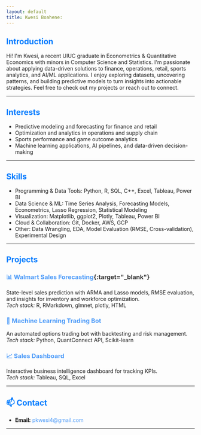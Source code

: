 ```yaml
---
layout: default
title: Kwesi Boahene:
---
```

<style>
/* Global typography */

/* Headings */
h1, h2 {
  font-weight: 700;
  color: #007BFF;
}
h3 {
  font-weight: 700;
  color: #333333;
}

/* Accent links */
a {
  color: #4f9cf9;
  text-decoration: none;
  transition: color 0.2s;
}
a:hover {
  color: #DA70D6;
  text-decoration: underline;
}

/* Project card styling */
.project-card {
  background-color: #1e1e1e;
  border: 1px solid #333;
  padding: 1.5rem;
  border-radius: 8px;
  margin-bottom: 1.5rem;
  transition: transform 0.2s, box-shadow 0.2s;
}
.project-card:hover {
  transform: scale(1.02);
  box-shadow: 0 4px 12px rgba(0,0,0,0.3);
}

/* Skills section */
.skills-grid {
  display: grid;
  grid-template-columns: repeat(auto-fit, minmax(200px, 1fr));
  gap: 1rem;
  margin: 1rem 0;
}

.skill-category {
  background: rgba(30, 41, 59, 0.5);
  padding: 1rem;
  border-radius: 8px;
  border-left: 3px solid #60a5fa;
}

</style>

## Introduction
Hi! I'm Kwesi, a recent UIUC graduate in Econometrics & Quantitative Economics with minors in Computer Science and Statistics. I'm passionate about applying data-driven solutions to finance, operations, retail, sports analytics, and AI/ML applications. I enjoy exploring datasets, uncovering patterns, and building predictive models to turn insights into actionable strategies. Feel free to check out my projects or reach out to connect.

---


## Interests
- Predictive modeling and forecasting for finance and retail
- Optimization and analytics in operations and supply chain
- Sports performance and game outcome analytics
- Machine learning applications, AI pipelines, and data-driven decision-making

---

## Skills

- Programming & Data Tools: Python, R, SQL, C++, Excel, Tableau, Power BI  
- Data Science & ML: Time Series Analysis, Forecasting Models, Econometrics, Lasso Regression, Statistical Modeling  
- Visualization: Matplotlib, ggplot2, Plotly, Tableau, Power BI  
- Cloud & Collaboration: Git, Docker, AWS, GCP  
- Other: Data Wrangling, EDA, Model Evaluation (RMSE, Cross-validation), Experimental Design  


---

## Projects

### [📊 Walmart Sales Forecasting](https://github.com/kwesibb2/Walmart-Sales){:target="_blank"}
State-level sales prediction with ARMA and Lasso models, RMSE evaluation, and insights for inventory and workforce optimization.  
*Tech stack:* R, RMarkdown, glmnet, plotly, HTML 

### [🤖 Machine Learning Trading Bot](https://github.com/yourusername/project-link)
An automated options trading bot with backtesting and risk management.  
*Tech stack:* Python, QuantConnect API, Scikit-learn

### [📈 Sales Dashboard](https://github.com/yourusername/project-link)
Interactive business intelligence dashboard for tracking KPIs.  
*Tech stack:* Tableau, SQL, Excel

---

## 📫 Contact

- **Email:** pkwesi4@gmail.com 


---
